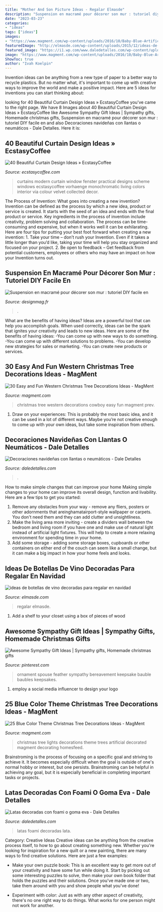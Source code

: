 ```yaml
---
title: "Mother And Son Picture Ideas - Regalar Elmasde"
description: "Suspension en macramé pour décorer son mur : tutoriel diy facile en"
date: "2023-03-23"
categories:
- "ideas"
tags: ["ideas"]
images:
- "https://www.magment.com/wp-content/uploads/2016/10/Baby-Blue-Artificial-Christmas-Tree.jpg"
featuredImage: "http://elmasde.com/wp-content/uploads/2015/12/ideas-de-botellas-de-vino-decoradas-para-regalar-en-navidad-01.jpg"
featured_image: "https://i1.wp.com/www.daledetalles.com/wp-content/uploads/2017/06/lata-decorada-con-fomi8.jpg"
image: "https://www.magment.com/wp-content/uploads/2016/10/Baby-Blue-Artificial-Christmas-Tree.jpg"
ShowToc: true
author: "Ivah Koelpin"
---
```



Invention ideas can be anything from a new type of paper to a better way to recycle plastics. But no matter what, it's important to come up with creative ways to improve the world and make a positive impact. Here are 5 ideas for inventions you can start thinking about: 

	

		
looking for 40 Beautiful Curtain Design Ideas » EcstasyCoffee you've came to the right page. We have 8 Images about 40 Beautiful Curtain Design Ideas » EcstasyCoffee like Awesome Sympathy Gift Ideas | Sympathy gifts, Homemade christmas gifts, Suspension en macramé pour décorer son mur : tutoriel DIY facile en and also Decoraciones navideñas con llantas o neumáticos - Dale Detalles. Here it is:
		
    
## 40 Beautiful Curtain Design Ideas » EcstasyCoffee

<img loading=lazy src="https://i2.wp.com/www.ecstasycoffee.com/wp-content/uploads/2016/10/Monochromatic-color-scheme.jpg" onerror="this.onerror=null;this.src='https://tse1.mm.bing.net/th?id=OIP.JGRrRuwovgxji3dT7wV7BAHaJw&amp;pid=15.1';" alt="40 Beautiful Curtain Design Ideas » EcstasyCoffee">

_Source: ecstasycoffee.com_

>curtains modern curtain window fenster practical designs scheme windows ecstasycoffee vorhaenge monochromatic living colors interior via colour velvet collected decor. 

	

The Process of Invention: What goes into creating a new invention?
Invention can be defined as the process by which a new idea, product or service is created. It starts with the seed of an idea and ends with the final product or service. Key ingredients in the process of invention include creativity, problem solving and collaboration. The process can be time-consuming and expensive, but when it works well it can be exhilarating. Here are four tips for putting your best foot forward when creating a new invention: 1. Take your time – don’t rush your Invention. Even if it takes a little longer than you’d like, taking your time will help you stay organized and focused on your project. 2. Be open to feedback – Get feedback from potential customers, employees or others who may have an impact on how your Invention turns out. 
    
## Suspension En Macramé Pour Décorer Son Mur : Tutoriel DIY Facile En

<img loading=lazy src="https://designmag.fr/wp-content/uploads/2017/09/deco-boho-chic-diy-macrame-suspension-diy.jpg" onerror="this.onerror=null;this.src='https://tse2.mm.bing.net/th?id=OIP.l7M_1SPLV4MHuFvbvo2dowHaLF&amp;pid=15.1';" alt="Suspension en macramé pour décorer son mur : tutoriel DIY facile en">

_Source: designmag.fr_

>. 

	

What are the benefits of having ideas?
Ideas are a powerful tool that can help you accomplish goals. When used correctly, ideas can be the spark that ignites your creativity and leads to new ideas. Here are some of the benefits of having ideas: 
-You can come up with new ways to do something. 
-You can come up with different solutions to problems. 
-You can develop new strategies for sales or marketing. 
-You can create new products or services.

    
## 30 Easy And Fun Western Christmas Tree Decorations Ideas - MagMent

<img loading=lazy src="https://www.magment.com/wp-content/uploads/2016/10/Christmas-Tree-with-Cowboy-Hat.png" onerror="this.onerror=null;this.src='https://tse2.mm.bing.net/th?id=OIP.4X1FbjZiC5NlDbnNywobLQHaLH&amp;pid=15.1';" alt="30 Easy and Fun Western Christmas Tree Decorations Ideas - MagMent">

_Source: magment.com_

>christmas tree western decorations cowboy easy fun magment prev. 

	

1. Draw on your experiences: This is probably the most basic idea, and it can be used in a lot of different ways. Maybe you’re not creative enough to come up with your own ideas, but take some inspiration from others.

    
## Decoraciones Navideñas Con Llantas O Neumáticos - Dale Detalles

<img loading=lazy src="https://i1.wp.com/www.daledetalles.com/wp-content/uploads/2016/12/navidad-con-llantas4.jpg" onerror="this.onerror=null;this.src='https://tse1.mm.bing.net/th?id=OIP.DqKEQigdc8sa0l1DoRoxkAHaJ4&amp;pid=15.1';" alt="Decoraciones navideñas con llantas o neumáticos - Dale Detalles">

_Source: daledetalles.com_

>. 

	

How to make simple changes that can improve your home
Making simple changes to your home can improve its overall design, function and livability. Here are a few tips to get you started: 
1. Remove any obstacles from your way - remove any fliers, posters or other adornments that areinghamatairport-style wallpaper or carpets. You don't need them and they can add clutter and unsightliness. 
2. Make the living area more inviting - create a dividers wall between the bedroom and living room if you have one and make use of natural light instead of artificial light fixtures. This will help to create a more relaxing environment for spending time in your home. 
3. Add some storage - adding some storage boxes, cupboards or other containers on either end of the couch can seem like a small change, but it can make a big impact in how your home feels and looks.

    
## Ideas De Botellas De Vino Decoradas Para Regalar En Navidad

<img loading=lazy src="http://elmasde.com/wp-content/uploads/2015/12/ideas-de-botellas-de-vino-decoradas-para-regalar-en-navidad-01.jpg" onerror="this.onerror=null;this.src='https://tse4.mm.bing.net/th?id=OIP.N-HCxjpC0ACh1A5OakGpRgHaKA&amp;pid=15.1';" alt="ideas de botellas de vino decoradas para regalar en navidad">

_Source: elmasde.com_

>regalar elmasde. 

	

1. Add a shelf to your closet using a box of pieces of wood 

    
## Awesome Sympathy Gift Ideas | Sympathy Gifts, Homemade Christmas Gifts

<img loading=lazy src="https://i.pinimg.com/736x/76/2c/77/762c770a2e6c4f10acc9384a9a402f71.jpg" onerror="this.onerror=null;this.src='https://tse2.mm.bing.net/th?id=OIP.SJ1dSRqwuCeMuzlp9xYHIgHaNL&amp;pid=15.1';" alt="Awesome Sympathy Gift Ideas | Sympathy gifts, Homemade christmas gifts">

_Source: pinterest.com_

>ornament spouse feather sympathy bereavement keepsake bauble baubles keepsakes. 

	

1. employ a social media influencer to design your logo 

    
## 25 Blue Color Theme Christmas Tree Decorations Ideas - MagMent

<img loading=lazy src="https://www.magment.com/wp-content/uploads/2016/10/Baby-Blue-Artificial-Christmas-Tree.jpg" onerror="this.onerror=null;this.src='https://tse1.mm.bing.net/th?id=OIP.UFuzlhaJhjKk8HvlTA2VfgHaJ7&amp;pid=15.1';" alt="25 Blue Color Theme Christmas Tree Decorations Ideas - MagMent">

_Source: magment.com_

>christmas tree lights decorations theme trees artificial decorated magment decorating homesfeed. 

	

Brainstroming is the process of focusing on a specific goal and striving to achieve it. It becomes especially difficult when the goal is outside of one's normal hobby or interest, but one persists. Brainstroming can be helpful in achieving any goal, but it is especially beneficial in completing important tasks or projects.

    
## Latas Decoradas Con Foami O Goma Eva - Dale Detalles

<img loading=lazy src="https://i1.wp.com/www.daledetalles.com/wp-content/uploads/2017/06/lata-decorada-con-fomi8.jpg" onerror="this.onerror=null;this.src='https://tse2.mm.bing.net/th?id=OIP.9S2wr7InMmmd9CkkZupL6AHaNJ&amp;pid=15.1';" alt="Latas decoradas con foami o goma eva - Dale Detalles">

_Source: daledetalles.com_

>latas foami decoradas lata. 

	

Category: Creative Ideas
Creative ideas can be anything from the creative process itself, to how to go about creating something new. Whether you're looking for inspiration for a new quilt or a new painting, there are many ways to find creative solutions. Here are just a few examples: 
- Make your own puzzle book: This is an excellent way to get more out of your creativity and have some fun while doing it. Start by picking out some interesting puzzles to solve, then make your own book folder that holds the puzzles and their solutions. Once you've made one or two, take them around with you and show people what you've done! 

- Experiment with color: Just as with any other aspect of creativity, there's no one right way to do things. What works for one person might not work for another.


